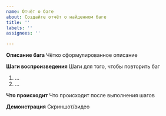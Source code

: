 ```yaml
---
name: Отчёт о баге
about: Создайте отчёт о найденном баге
title: ''
labels: ''
assignees: ''

---
```


**Описание бага**
Чётко сформулированное описание

**Шаги воспроизведения**
Шаги для того, чтобы повторить баг
1. ...
2. ...

**Что происходит**
Что происходит после выполнения шагов

**Демонстрация**
Скриншот/видео
